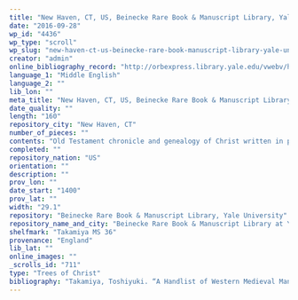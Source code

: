 ```yaml
---
title: "New Haven, CT, US, Beinecke Rare Book & Manuscript Library, Yale University, Takamiya MS 36"
date: "2016-09-28"
wp_id: "4436"
wp_type: "scroll"
wp_slug: "new-haven-ct-us-beinecke-rare-book-manuscript-library-yale-university-takamiya-ms-36"
creator: "admin"
online_bibliography_record: "http://orbexpress.library.yale.edu/vwebv/holdingsInfo?bibId=11781026"
language_1: "Middle English"
language_2: ""
lib_lon: ""
meta_title: "New Haven, CT, US, Beinecke Rare Book & Manuscript Library, Yale University, Takamiya MS 36"
date_quality: ""
length: "160"
repository_city: "New Haven, CT"
number_of_pieces: ""
contents: "Old Testament chronicle and genealogy of Christ written in prose."
completed: ""
repository_nation: "US"
orientation: ""
description: ""
prov_lon: ""
date_start: "1400"
prov_lat: ""
width: "29.1"
repository: "Beinecke Rare Book & Manuscript Library, Yale University"
repository_name_and_city: "Beinecke Rare Book & Manuscript Library at Yale University, New Haven CT US"
shelfmark: "Takamiya MS 36"
provenance: "England"
lib_lat: ""
online_images: ""
_scrolls_id: "711"
type: "Trees of Christ"
bibliography: "Takamiya, Toshiyuki. “A Handlist of Western Medieval Manuscripts in the Takamiya Collection.” In The Medieval Book: Glosses from Friends & Colleagues of Christopher de Hamel, edited by James H. Marrow, Richard A. Linenthal, and William Noel, 421–40. Houten, Netherlands: Hes & De Graaf Publishers, 2010, 431."
---
```



